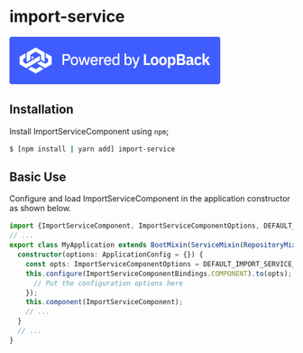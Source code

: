 # import-service

[![LoopBack](https://github.com/loopbackio/loopback-next/raw/master/docs/site/imgs/branding/Powered-by-LoopBack-Badge-(blue)-@2x.png)](http://loopback.io/)

## Installation

Install ImportServiceComponent using `npm`;

```sh
$ [npm install | yarn add] import-service
```

## Basic Use

Configure and load ImportServiceComponent in the application constructor
as shown below.

```ts
import {ImportServiceComponent, ImportServiceComponentOptions, DEFAULT_IMPORT_SERVICE_OPTIONS} from 'import-service';
// ...
export class MyApplication extends BootMixin(ServiceMixin(RepositoryMixin(RestApplication))) {
  constructor(options: ApplicationConfig = {}) {
    const opts: ImportServiceComponentOptions = DEFAULT_IMPORT_SERVICE_OPTIONS;
    this.configure(ImportServiceComponentBindings.COMPONENT).to(opts);
      // Put the configuration options here
    });
    this.component(ImportServiceComponent);
    // ...
  }
  // ...
}
```

